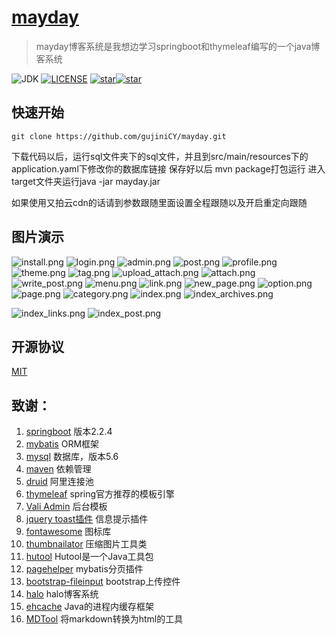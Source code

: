 
<h1><a href="https://mayday.songhaozhi.com">mayday</a></h1>

>mayday博客系统是我想边学习springboot和thymeleaf编写的一个java博客系统

![JDK](https://img.shields.io/badge/jdk-1.8-green.svg?style=flat-square) [![LICENSE](https://img.shields.io/github/license/gujiniCY/mayday.svg?style=flat-square)](https://github.com/gujiniCY/mayday/blob/master/LICENSE)   [![star](https://img.shields.io/github/stars/gujiniCY/mayday.svg?label=Stars&style=social)](https://github.com/gujiniCY/mayday)[![star](https://gitee.com/song_haozhi/mayday/badge/star.svg?theme=white)](https://gitee.com/song_haozhi/mayday) 


## 快速开始
`git clone https://github.com/gujiniCY/mayday.git`

下载代码以后，运行sql文件夹下的sql文件，并且到src/main/resources下的application.yaml下修改你的数据库链接
保存好以后 mvn package打包运行 进入target文件夹运行java -jar mayday.jar

如果使用又拍云cdn的话请到参数跟随里面设置全程跟随以及开启重定向跟随

## 图片演示
![install.png](https://images.gitee.com/uploads/images/2019/0117/112452_b81fbb50_1574192.png)
![login.png](https://images.gitee.com/uploads/images/2019/0117/112450_7ae99bba_1574192.png)
![admin.png](https://images.gitee.com/uploads/images/2019/0117/112450_3a600852_1574192.png)
![post.png](https://images.gitee.com/uploads/images/2019/0117/112451_d6754471_1574192.png)
![profile.png](https://images.gitee.com/uploads/images/2019/0117/112451_499f580f_1574192.png)
![theme.png](https://images.gitee.com/uploads/images/2019/0117/112451_a4e0016a_1574192.png)
![tag.png](https://images.gitee.com/uploads/images/2019/0117/112451_05569d9b_1574192.png)
![upload_attach.png](https://images.gitee.com/uploads/images/2019/0117/112451_50127984_1574192.png)
![attach.png](https://images.gitee.com/uploads/images/2019/0117/112451_66bac3bf_1574192.png)
![write_post.png](https://images.gitee.com/uploads/images/2019/0117/112454_1b3d8fa9_1574192.png)
![menu.png](https://images.gitee.com/uploads/images/2019/0117/112452_58ac3c2d_1574192.png)
![link.png](https://images.gitee.com/uploads/images/2019/0117/112452_ecf27d79_1574192.png)
![new_page.png](https://images.gitee.com/uploads/images/2019/0117/112455_e9bdbee6_1574192.png)
![option.png](https://images.gitee.com/uploads/images/2019/0117/112452_c40d529a_1574192.png)
![page.png](https://images.gitee.com/uploads/images/2019/0117/112452_6c1d4dd7_1574192.png)
![category.png](https://images.gitee.com/uploads/images/2019/0117/112452_0e35930e_1574192.png)
![index.png](https://images.gitee.com/uploads/images/2019/0117/112455_a6973f29_1574192.png)
![index_archives.png](https://images.gitee.com/uploads/images/2019/0117/112453_cc8c9773_1574192.png)

![index_links.png](https://images.gitee.com/uploads/images/2019/0117/112453_1208a83f_1574192.png)
![index_post.png](https://images.gitee.com/uploads/images/2019/0117/112454_327abed1_1574192.png)
## 开源协议
[MIT](https://gitee.com/song_haozhi/mayday/blob/master/LICENSE)
## 致谢：
 1. [springboot](http://spring.io/projects/spring-boot) 版本2.2.4
 2. [mybatis](http://www.mybatis.org/mybatis-3/) ORM框架
 3. [mysql](https://www.mysql.com/) 数据库，版本5.6
 4. [maven](http://maven.apache.org/)  依赖管理
 5. [druid](https://github.com/alibaba/druid/) 阿里连接池
 6. [thymeleaf](https://www.thymeleaf.org/) spring官方推荐的模板引擎
 7. [Vali Admin](https://github.com/pratikborsadiya/vali-admin) 后台模板
 8. [jquery toast插件](http://www.jqueryfuns.com/resource/2412) 信息提示插件
 9. [fontawesome](http://www.fontawesome.com.cn/faicons/) 图标库
 10. [thumbnailator](https://github.com/coobird/thumbnailator) 压缩图片工具类
 11. [hutool](http://hutool.mydoc.io/) Hutool是一个Java工具包
 12. [pagehelper](https://pagehelper.github.io/) mybatis分页插件
 13. [bootstrap-fileinput](https://github.com/kartik-v/bootstrap-fileinput) bootstrap上传控件
 14. [halo](https://github.com/ruibaby/halo)  halo博客系统
 15. [ehcache](http://www.ehcache.org/) Java的进程内缓存框架
 16. [MDTool](https://github.com/cevin15/MDTool) 将markdown转换为html的工具



